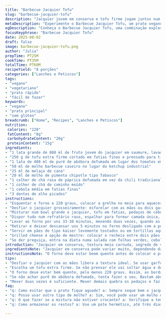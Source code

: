 ```yaml
---
title: "Barbecue Jacquier Tofu"
slug: "barbecue-jacquier-tofu"
description: "Jacquier jovem em conserva e tofu firme jogam juntos num molho barbecue picante com pitadas de chipotle e especiarias. Assar até a mistura ficar pegajosa, colorida e com aroma intenso, perfeita para rechear pães, tortillas ou até um sanduba grelhado. Versão vegana sem glúten e laticínios. Substitui tomates por purê de abóbora defumada e ketchup por molho barbecue artesanal para dar um toque mais rústico. Um prato vagabundo, daqueles que desintegram na boca, com textura fibrosa que vai enganar qualquer um."
metaDescription: "Experimente o Barbecue Jacquier Tofu, um prato vegano e sem glúten, feito com jacquier, tofu e um delicioso molho barbecue caseiro."
ogDescription: "Conheça o Barbecue Jacquier Tofu, uma combinação explosiva de sabores e texturas perfeitas para lanches e refeições."
focusKeyphrase: "Barbecue Jacquier Tofu"
date: 2025-08-02
draft: false
image: barbecue-jacquier-tofu.png
author: "Julia"
prepTime: PT25M
cookTime: PT35M
totalTime: PT60M
recipeYield: "8 porções"
categories: ["Lanches e Petiscos"]
tags:
- "vegano"
- "vegetariano"
- "prato rápido"
- "fácil de fazer"
keywords:
- "vegano"
- "prato principal"
- "sem glúten"
breadcrumb: ["Home", "Recipes", "Lanches e Petiscos"]
nutrition: 
 calories: "220"
 fatContent: "8g"
 carbohydrateContent: "20g"
 proteinContent: "15g"
ingredients:
- "1 lata grande de 800 ml de fruto jovem do jacquier em saumure, lavado, escorrido e seco com papel toalha"
- "250 g de tofu extra firme cortado em fatias finas e prensado para tirar o líquido"
- "1 lata de 400 ml de purê de abóbora defumada em lugar dos tomates em cubos"
- "50 ml de molho barbecue caseiro no lugar do ketchup industrial"
- "25 ml de melaço de cana"
- "20 ml de molho de pimenta chipotle tipo Tabasco"
- "1 colher de chá rasa de páprica defumada em vez do chili tradicional"
- "1 colher de chá de cominho moído"
- "1 cebola média em fatias finas"
- "3 dentes de alho picados"
instructions:
- "Esquentar o forno a 220 graus, colocar a grelha no meio para aquecer uniformemente."
- "Desfiar o jacquier grosseiramente: esfarelar com as mãos ou dois garfos. O ponto não é o fino, quer textura, pedaços soltos que imitam carne."
- "Misturar num bowl grande o jacquier, tofu em fatias, pedaços de cebola, alho, melado, purê de abóbora defumada, molho barbecue, chipotle, páprica e cominho. Mexer até o molho envolver tudo com uniformidade."
- "Dispor tudo num refratário raso, espalhar para formar camada única, não amontoar. Isso ajuda a assar por igual e criar aquelas bordas crocantes que fazem a diferença."
- "Levar ao forno por uns 33-38 minutos, mexendo duas vezes, quando as bordas começarem a dourar e o cheiro ficar intenso, é sinal. O tempo varia conforme seu forno, fique de olho visual e no cheiro para não queimar."
- "Retirar e deixar descansar uns 5 minutos no forno desligado com a porta um pouco aberta, para firmar e secar a mistura."
- "Servir em pães do tipo kaiser levemente tostados ou em tortillas aquecidas. Complementar com fatias finas de abacate bem maduro, repolho roxo finamente fatiado para crocância, tomate fresco em cubos e, para quem não é vegano, um pouco de queijo cheddar ralado por cima, derretendo ao servir."
- "Grilled cheese é opção de mestre: colocar o recheio entre dois pães com queijo e dourar na frigideira até borbulhar e ficar dourado."
- "Se der preguiça, entra na dieta numa salada com folhas verdes, cebola roxa, cenoura ralada e limão para equilibrar."
introduction: "Jacquier em conserva, textura meio carnuda, segredo de vários pratos veganos. Tofu absorve tudo, vira relevo no molho pegajoso, doce e picante. Já tentei usar só jacquier, mas aí falta proteína e crocância. Tofu entra cortado fininho, liga as coisas e dá sustância. Na primeira versão, usei ketchup industrial, ficou meio artificial. Troquei por molho barbecue caseiro — fim da história, traz acidez, defumado real. Substitui os tomates por purê de abóbora defumada para não ficar aguado, mais corpo e sabor. Tudo junto no forno, mexe, cheira, vê as bordas dourarem – isso quase uma arte. Fortalece na farinha de milho pra dar crostinha ou colocar molho extra à parte, dependendo do dia."
ingredientsNote: "Jacquier em conserva pode variar muito, dependendo da marca; sempre escorra e seque para evitar muita umidade. Tofu precisa ser extra firme e espremido para tirar água, senão molha tudo. Purê de abóbora defumada é fácil de achar em mercados tipo hortifruti, traz mais sabor do que o tomate em cubos, que deixa o prato aguado. Molho barbecue industrial lembra a lanchonete e não aguenta comparação com um feito em casa com melaço de cana e especiarias. Não tenha medo do chipotle, ele dá presença, e o toque de páprica defumada eleva o sabor. Cebola e alho são base, mas se quiser, pode acrescentar uma pitada de orégano seco ou tomilho – equilibra. Usar melado escuro ou rapadura dissolvida faz diferença na complexidade do doce."
instructionsNote: "O forno deve estar beem quente antes de colocar o prato para garantir caramelização nas bordas, isso muda tudo na textura e sabor. Desfiar o jacquier com as mãos evita desintegração excessiva, melhor pedaço maior – imita aquela ‘carne’ desfiada da costela barbecue. Assar em camada rasa, sem empilhar, porque o vapor preso deixa o prato encharcado e sem graça, além de impossibilitar crostinhas. Mexer na metade do tempo para re-oxigenar, garantir que a secagem seja uniforme. O cheiro é o melhor indicador de quando parar, quando o aroma entrada na cozinha é intenso e a cor tá vibrante. Descansar antes de servir ajuda a secar no fundo e não escorrer no pão. Servir dentro de pães crocantes ou tortillas torna o lanche mais interessante – o contraste de texturas é fundamental. Grilled cheese funciona super bem para quem quer uma pegada mais indulgente. Na falta de forno, dobrar o tempo e fazer na frigideira tampada, mas o efeito muda."
tips:
- "Desfiar o jacquier com as mãos libera a textura ideal. Se usar garfos, pode ficar muito fino. O segredo é manter pedaços maiores. Assim, imita carne de verdade."
- "Escolha um tofu extra firme. Se não prensar ele vai soltar água e deixar tudo mole. Pressione até ver gotas. Isso faz a diferença na textura final."
- "O forno deve estar bem quente, pelo menos 220 graus. Assim, as bordas caramelizam rápido. Fique de olho no cheiro. Se o aroma estiver intenso, é hora de tirar."
- "Se não achar purê de abóbora defumada, tenta fazer o seu. Bastam abóbora cozida e um pouco de fumaça líquida. Fica gostoso e salva a receita de um resultado aguado."
- "Mexer duas vezes é suficiente. Mexer demais quebra os pedaços e faz a mistura ficar pastosa. Menos é mais, e a textura importa muito."
faq:
- "q: Como evitar que o prato fique aguado? a: Sempre seque bem o jacquier. Se não secar, vai deixar água. O tofu também precisa ser firme e prensado."
- "q: Posso usar outro tipo de molho? a: Sim, você pode usar um molho de sua preferência. Mas, molho barbecue caseiro traz um sabor bem intenso. Não fica igual, mas experimenta."
- "q: O que fazer se a mistura não estiver crocante? a: Verifique a temperatura do forno. Se não estiver quente, as bordas não vão dourar. Além disso, não empilhe!"
- "q: Como armazenar os restos? a: Use um pote hermético, até três dias na geladeira. Congelar é possível, mas divide em porções pequenas e descongela lentamente."

---
```

